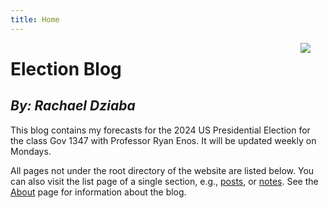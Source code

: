 ```yaml
---
title: Home
---
```


[<img src="https://media-cldnry.s-nbcnews.com/image/upload/t_fit-560w,f_auto,q_auto:best/rockcms/2024-08/240808-kamala-harris-donald-trump-2-up-split-3x2-ac-1118p-4bda4f.jpg" style="max-width:27%;min-width:40px;float:right;"/>](https://www.nbcnews.com/politics/2024-election/live-blog/harris-trump-election-live-updates-rcna164958)

# Election Blog

## _By: Rachael Dziaba_

This blog contains my forecasts for the 2024 US Presidential Election for the class Gov 1347 with Professor Ryan Enos. It will be updated weekly on Mondays.

All pages not under the root directory of the website are listed below. You can also visit the list page of a single section, e.g., [posts](/post/), or [notes](/note/). See the [About](/about/) page for information about the blog.
